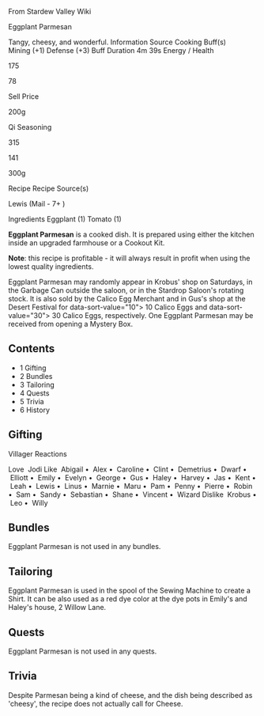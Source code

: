 From Stardew Valley Wiki

Eggplant Parmesan

Tangy, cheesy, and wonderful. Information Source Cooking Buff(s) Mining (+1) Defense (+3) Buff Duration 4m 39s Energy / Health

175

78

Sell Price

200g

Qi Seasoning

315

141

300g

Recipe Recipe Source(s)

Lewis (Mail - 7+ )

Ingredients Eggplant (1) Tomato (1)

**Eggplant Parmesan** is a cooked dish. It is prepared using either the kitchen inside an upgraded farmhouse or a Cookout Kit.

**Note**: this recipe is profitable - it will always result in profit when using the lowest quality ingredients.

Eggplant Parmesan may randomly appear in Krobus' shop on Saturdays, in the Garbage Can outside the saloon, or in the Stardrop Saloon's rotating stock. It is also sold by the Calico Egg Merchant and in Gus's shop at the Desert Festival for data-sort-value="10"&gt; 10 Calico Eggs and data-sort-value="30"&gt; 30 Calico Eggs, respectively. One Eggplant Parmesan may be received from opening a Mystery Box.

## Contents

- 1 Gifting
- 2 Bundles
- 3 Tailoring
- 4 Quests
- 5 Trivia
- 6 History

## Gifting

Villager Reactions

Love  Jodi Like  Abigail •  Alex •  Caroline •  Clint •  Demetrius •  Dwarf •  Elliott •  Emily •  Evelyn •  George •  Gus •  Haley •  Harvey •  Jas •  Kent •  Leah •  Lewis •  Linus •  Marnie •  Maru •  Pam •  Penny •  Pierre •  Robin •  Sam •  Sandy •  Sebastian •  Shane •  Vincent •  Wizard Dislike  Krobus •  Leo •  Willy

## Bundles

Eggplant Parmesan is not used in any bundles.

## Tailoring

Eggplant Parmesan is used in the spool of the Sewing Machine to create a Shirt. It can be also used as a red dye color at the dye pots in Emily's and Haley's house, 2 Willow Lane.

## Quests

Eggplant Parmesan is not used in any quests.

## Trivia

Despite Parmesan being a kind of cheese, and the dish being described as 'cheesy', the recipe does not actually call for Cheese.